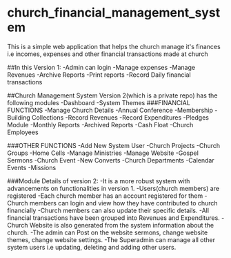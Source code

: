 # church_financial_management_system
This is a simple web application that helps the church manage it's finances i.e incomes, expenses and other financial transactions made at church

##In this Version 1:
-Admin can login
-Manage expenses
-Manage Revenues
-Archive Reports
-Print reports
-Record Daily financial transactions

##Church Management System Version 2(which is a private repo) has the following modules
-Dashboard
-System Themes
###FINANCIAL FUNCTIONS 
 -Manage Church Details
-Annual Conference
 -Membership
 -Building Collections
 -Record Revenues
 -Record Expenditures
 -Pledges Module
 -Monthly Reports
 -Archived Reports
 -Cash Float
 -Church Employees
 
###OTHER FUNCTIONS 
 -Add New System User
 -Church Projects
 -Church Groups
 -Home Cells
 -Manage Ministries
 -Manage Website
 -Gospel Sermons
 -Church Event
 -New Converts
 -Church Departments
 -Calendar Events
 -Missions
 
###Module Details of version 2:
-It is a more robust system with advancements on functionalities in version 1.
-Users(church members) are registered
-Each church member has an account registered for them
-Church members can login and view how they have contributed to church financially
-Church members can also update their specific details.
-All financial transactions have been grouped into Revenues and Expenditures.
-Church Website is also generated from the system information about the church.
-The admin can Post on the website sermons, change website themes, change website settings.
-The Superadmin can manage all other system users i.e updating, deleting and adding other users.

